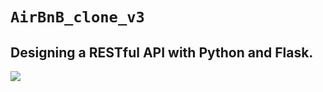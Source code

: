 # `AirBnB_clone_v3`



## Designing a RESTful API with Python and Flask.

![](https://bykowski.pl/wp-content/uploads/2021/06/api-przyklad-dzialania-1.jpg)

